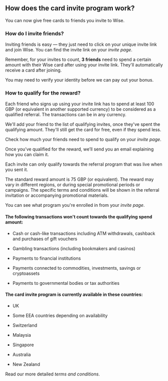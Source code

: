 ## How does the card invite program work?  
You can now give free cards to friends you invite to Wise. 

### **How do I invite friends?**

Inviting friends is easy — they just need to click on your unique invite link and join Wise. You can find the invite link on your _invite page_.

Remember, for your invites to count, **3 friends** need to spend a certain amount with their Wise card after using your invite link. They'll automatically receive a card after joining.

You may need to verify your identity before we can pay out your bonus.

###  **How to qualify for the reward?**

Each friend who signs up using your invite link has to spend at least 100 GBP (or equivalent in another supported currency) to be considered as a qualified referral. The transactions can be in any currency.

We'll add your friend to the list of qualifying invites, once they've spent the qualifying amount. They'll still get the card for free, even if they spend less. 

Check how much your friends need to spend to qualify on your _invite page_.

Once you’ve qualified for the reward, we’ll send you an email explaining how you can claim it.

Each invite can only qualify towards the referral program that was live when you sent it.

The standard reward amount is 75 GBP (or equivalent). The reward may vary in different regions, or during special promotional periods or campaigns. The specific terms and conditions will be shown in the referral invitation or accompanying promotional materials. 

You can see what program you're enrolled in from your _invite page_.

#### The following transactions won't count towards the qualifying spend amount:

  * Cash or cash-like transactions including ATM withdrawals, cashback and purchases of gift vouchers

  * Gambling transactions (including bookmakers and casinos)

  * Payments to financial institutions

  * Payments connected to commodities, investments, savings or cryptoassets

  * Payments to governmental bodies or tax authorities




#### The card invite program is currently available in these countries:

  * UK

  * Some EEA countries depending on availability

  * Switzerland

  * Malaysia

  * Singapore

  * Australia

  * New Zealand




Read our more detailed _terms and conditions_.